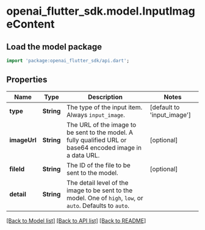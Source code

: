 # openai_flutter_sdk.model.InputImageContent

## Load the model package
```dart
import 'package:openai_flutter_sdk/api.dart';
```

## Properties
Name | Type | Description | Notes
------------ | ------------- | ------------- | -------------
**type** | **String** | The type of the input item. Always `input_image`. | [default to 'input_image']
**imageUrl** | **String** | The URL of the image to be sent to the model. A fully qualified URL or base64 encoded image in a data URL. | [optional] 
**fileId** | **String** | The ID of the file to be sent to the model. | [optional] 
**detail** | **String** | The detail level of the image to be sent to the model. One of `high`, `low`, or `auto`. Defaults to `auto`. | 

[[Back to Model list]](../README.md#documentation-for-models) [[Back to API list]](../README.md#documentation-for-api-endpoints) [[Back to README]](../README.md)


